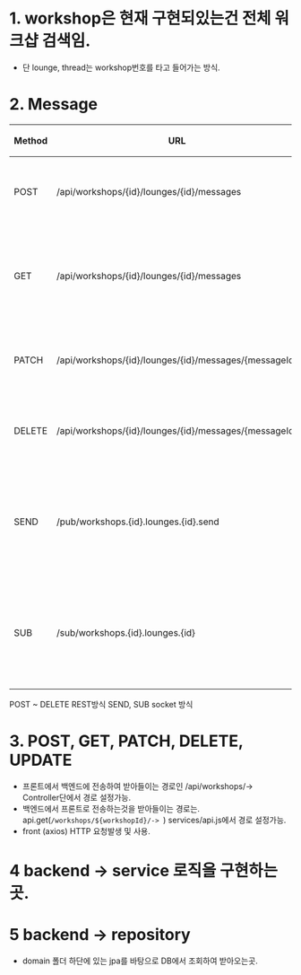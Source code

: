 # 1. workshop은 현재 구현되있는건 전체 워크샵 검색임. 
- 단 lounge, thread는 workshop번호를 타고 들어가는 방식.  
# 2. Message
| Method | URL | 역할 |
|--------|-----|------|
| POST   | /api/workshops/{id}/lounges/{id}/messages | 메시지 저장 |
| GET    | /api/workshops/{id}/lounges/{id}/messages | 메시지 목록 조회 |
| PATCH  | /api/workshops/{id}/lounges/{id}/messages/{messageId} | 메시지 수정 |
| DELETE | /api/workshops/{id}/lounges/{id}/messages/{messageId} | 메시지 삭제 |
| SEND   | /pub/workshops.{id}.lounges.{id}.send | 실시간 메시지 발행 |
| SUB    | /sub/workshops.{id}.lounges.{id} | 실시간 메시지 수신 |
POST ~ DELETE REST방식 
SEND, SUB socket 방식

# 3. POST, GET, PATCH, DELETE, UPDATE
- 프론트에서 백엔드에 전송하여 받아들이는 경로인 /api/workshops/->  Controller단에서 경로 설정가능.
- 백엔드에서 프론트로 전송하는것을 받아들이는 경로는. api.get(`/workshops/${workshopId}/-> `) services/api.js에서 경로 설정가능.
- front (axios) HTTP 요청발생 및 사용.

# 4 backend -> service 로직을 구현하는곳. 

# 5 backend -> repository 
- domain 폴더 하단에 있는 jpa를 바탕으로 DB에서 조회하여 받아오는곳. 
